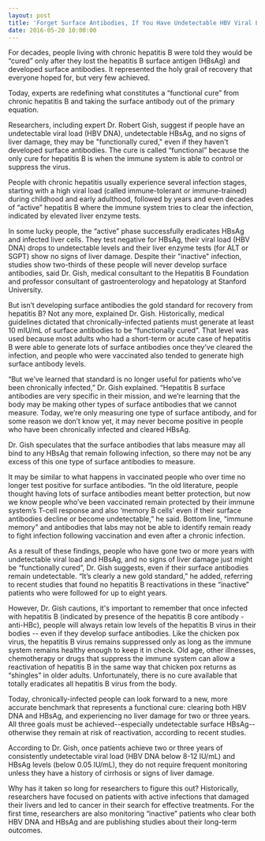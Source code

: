 ```yaml
---
layout: post
title: 'Forget Surface Antibodies, If You Have Undetectable HBV Viral Load and HBsAg, You Just Might Be Functionally "Cured"'
date: 2016-05-20 10:00:00
---
```


For decades, people living with chronic hepatitis B were told they would be “cured” only after they lost the hepatitis B surface antigen (HBsAg) and developed surface antibodies. It represented the holy grail of recovery that everyone hoped for, but very few achieved.

Today, experts are redefining what constitutes a “functional cure” from chronic hepatitis B and taking the surface antibody out of the primary equation.

Researchers, including expert Dr. Robert Gish, suggest if people have an undetectable viral load (HBV DNA), undetectable HBsAg, and no signs of liver damage, they may be "functionally cured," even if they haven't developed surface antibodies. The cure is called “functional” because the only cure for hepatitis B is when the immune system is able to control or suppress the virus.

People with chronic hepatitis usually experience several infection stages, starting with a high viral load (called immune-tolerant or immune-trained) during childhood and early adulthood, followed by years and even decades of “active” hepatitis B where the immune system tries to clear the infection, indicated by elevated liver enzyme tests.

In some lucky people, the “active” phase successfully eradicates HBsAg and infected liver cells. They test negative for HBsAg, their viral load (HBV DNA) drops to undetectable levels and their liver enzyme tests (for ALT or SGPT) show no signs of liver damage. Despite their "inactive" infection, studies show two-thirds of these people will never develop surface antibodies, said Dr. Gish, medical consultant to the Hepatitis B Foundation and professor consultant of gastroenterology and hepatology at Stanford University.

But isn’t developing surface antibodies the gold standard for recovery from hepatitis B? Not any more, explained Dr. Gish. Historically, medical guidelines dictated that chronically-infected patients must generate at least 10 mIU/mL of surface antibodies to be “functionally cured”. That level was used because most adults who had a short-term or acute case of hepatitis B were able to generate lots of surface antibodies once they’ve cleared the infection, and people who were vaccinated also tended to generate high surface antibody levels.

“But we’ve learned that standard is no longer useful for patients who’ve been chronically infected,” Dr. Gish explained. “Hepatitis B surface antibodies are very specific in their mission, and we’re learning that the body may be making other types of surface antibodies that we cannot measure. Today, we’re only measuring one type of surface antibody, and for some reason we don’t know yet, it may never become positive in people who have been chronically infected and cleared HBsAg.

Dr. Gish speculates that the surface antibodies that labs measure may all bind to any HBsAg that remain following infection, so there may not be any excess of this one type of surface antibodies to measure.

It may be similar to what happens in vaccinated people who over time no longer test positive for surface antibodies. “In the old literature, people thought having lots of surface antibodies meant better protection, but now we know people who’ve been vaccinated remain protected by their immune system’s T-cell response and also ‘memory B cells’ even if their surface antibodies decline or become undetectable,” he said. Bottom line, “immune memory” and antibodies that labs may not be able to identify remain ready to fight infection following vaccination and even after a chronic infection.

As a result of these findings, people who have gone two or more years with undetectable viral load and HBsAg, and no signs of liver damage just might be “functionally cured”, Dr. Gish suggests, even if their surface antibodies remain undetectable. “It’s clearly a new gold standard,” he added, referring to recent studies that found no hepatitis B reactivations in these “inactive” patients who were followed for up to eight years.

However, Dr. Gish cautions, it's important to remember that once infected with hepatitis B (indicated by presence of the hepatitis B core antibody - anti-HBc), people will always retain low levels of the hepatitis B virus in their bodies -- even if they develop surface antibodies. Like the chicken pox virus, the hepatitis B virus remains suppressed only as long as the immune system remains healthy enough to keep it in check. Old age, other illnesses, chemotherapy or drugs that suppress the immune system can allow a reactivation of hepatitis B in the same way that chicken pox returns as “shingles” in older adults. Unfortunately, there is no cure available that totally eradicates all hepatitis B virus from the body.

Today, chronically-infected people can look forward to a new, more accurate benchmark that represents a functional cure: clearing both HBV DNA and HBsAg, and experiencing no liver damage for two or three years. All three goals must be achieved--especially undetectable surface HBsAg--otherwise they remain at risk of reactivation, according to recent studies.

According to Dr. Gish, once patients achieve two or three years of consistently undetectable viral load (HBV DNA below 8-12 IU/mL) and HBsAg levels (below 0.05 IU/mL), they do not require frequent monitoring unless they have a history of cirrhosis or signs of liver damage.

Why has it taken so long for researchers to figure this out? Historically, researchers have focused on patients with active infections that damaged their livers and led to cancer in their search for effective treatments. For the first time, researchers are also monitoring “inactive” patients who clear both HBV DNA and HBsAg and are publishing studies about their long-term outcomes.